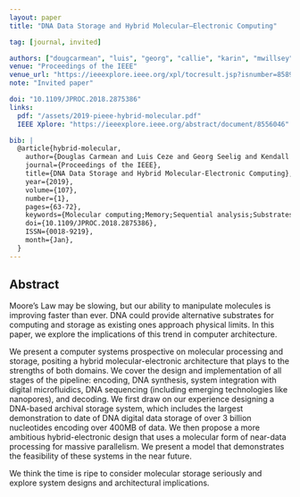 ```yaml
---
layout: paper
title: "DNA Data Storage and Hybrid Molecular–Electronic Computing"

tag: [journal, invited]

authors: ["dougcarmean", "luis", "georg", "callie", "karin", "mwillsey"]
venue: "Proceedings of the IEEE"
venue_url: "https://ieeexplore.ieee.org/xpl/tocresult.jsp?isnumber=8589029"
note: "Invited paper"

doi: "10.1109/JPROC.2018.2875386"
links:
  pdf: "/assets/2019-pieee-hybrid-molecular.pdf"
  IEEE Xplore: "https://ieeexplore.ieee.org/abstract/document/8556046"

bib: |
  @article{hybrid-molecular,
    author={Douglas Carmean and Luis Ceze and Georg Seelig and Kendall Stewart and Karin Strauss and Max Willsey},
    journal={Proceedings of the IEEE},
    title={DNA Data Storage and Hybrid Molecular-Electronic Computing},
    year={2019},
    volume={107},
    number={1},
    pages={63-72},
    keywords={Molecular computing;Memory;Sequential analysis;Substrates;Computer architecture;Market research;Computational modeling;Data storage systems;Future computer architectures;molecular data storage and computing},
    doi={10.1109/JPROC.2018.2875386},
    ISSN={0018-9219},
    month={Jan},
  }
---
```


## Abstract

Moore’s Law may be slowing, but our ability to manipulate molecules is
improving faster than ever. DNA could provide alternative substrates
for computing and storage as existing ones approach physical
limits. In this paper, we explore the implications of this trend in
computer architecture.

We present a computer systems prospective on molecular processing and
storage, positing a hybrid molecular-electronic architecture that
plays to the strengths of both domains. We cover the design and
implementation of all stages of the pipeline: encoding, DNA synthesis,
system integration with digital microfluidics, DNA sequencing
(including emerging technologies like nanopores), and decoding. We
first draw on our experience designing a DNA-based archival storage
system, which includes the largest demonstration to date of DNA
digital data storage of over 3 billion nucleotides encoding over 400MB
of data. We then propose a more ambitious hybrid-electronic design
that uses a molecular form of near-data processing for massive
parallelism. We present a model that demonstrates the feasibility of
these systems in the near future.

We think the time is ripe to consider molecular storage seriously
and explore system designs and architectural implications.
